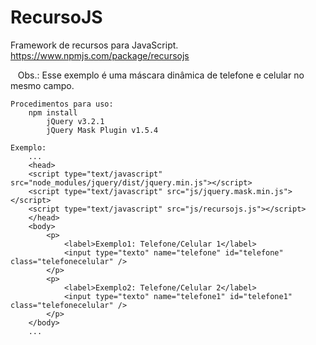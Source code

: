 # RecursoJS
Framework de recursos para JavaScript. https://www.npmjs.com/package/recursojs

    Obs.: Esse exemplo é uma máscara dinâmica de telefone e celular no mesmo campo. 


    Procedimentos para uso:
        npm install
            jQuery v3.2.1
            jQuery Mask Plugin v1.5.4

    Exemplo:
        ...
        <head>
        <script type="text/javascript" src="node_modules/jquery/dist/jquery.min.js"></script>
        <script type="text/javascript" src="js/jquery.mask.min.js"></script>
        <script type="text/javascript" src="js/recursojs.js"></script>
        </head>
        <body>
            <p>
                <label>Exemplo1: Telefone/Celular 1</label>
                <input type="texto" name="telefone" id="telefone" class="telefonecelular" />
            </p>
            <p>
                <label>Exemplo2: Telefone/Celular 2</label>
                <input type="texto" name="telefone1" id="telefone1" class="telefonecelular" />
            </p>
        </body>
        ...

